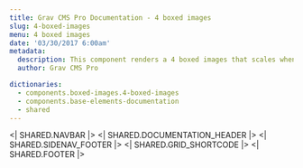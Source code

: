 ```yaml
---
title: Grav CMS Pro Documentation - 4 boxed images
slug: 4-boxed-images
menu: 4 boxed images
date: '03/30/2017 6:00am'
metadata:
  description: This component renders a 4 boxed images that scales when mouse is placed over them and with a nice caption at their bottom
  author: Grav CMS Pro

dictionaries:
  - components.boxed-images.4-boxed-images
  - components.base-elements-documentation
  - shared
---
```


<| SHARED.NAVBAR |>
<| SHARED.DOCUMENTATION_HEADER |>
<| SHARED.SIDENAV_FOOTER |>
<| SHARED.GRID_SHORTCODE |>
<| SHARED.FOOTER |>
